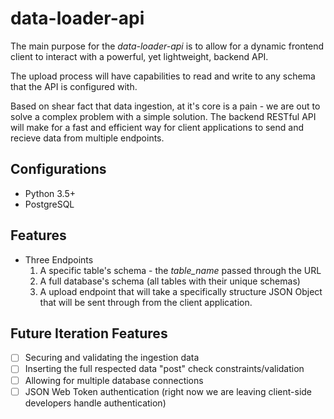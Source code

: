 # data-loader-api

The main purpose for the _data-loader-api_ is to allow for a dynamic frontend client to interact with a powerful, yet lightweight, backend API.

The upload process will have capabilities to read and write to any schema that the API is configured with.  

Based on shear fact that data ingestion, at it's core is a pain - we are out to solve a complex problem with a simple solution. The backend RESTful API will make for a fast and efficient way for client applications to send and recieve data from multiple endpoints.

## Configurations

* Python 3.5+
* PostgreSQL

## Features

* Three Endpoints
    1. A specific table's schema - the _table_name_ passed through the URL
    2. A full database's schema (all tables with their unique schemas)
    3. A upload endpoint that will take a specifically structure JSON Object that will be sent through from the client application.

## Future Iteration Features

- [ ] Securing and validating the ingestion data
- [ ] Inserting the full respected data "post" check constraints/validation
- [ ] Allowing for multiple database connections
- [ ] JSON Web Token authentication (right now we are leaving client-side developers handle authentication)
